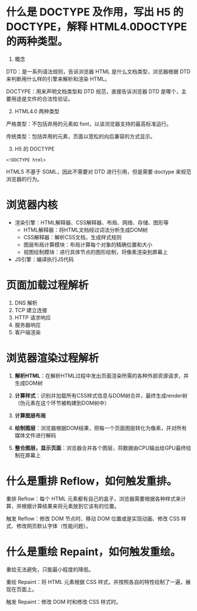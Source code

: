 # 什么是 DOCTYPE 及作用，写出 H5 的 DOCTYPE，解释 HTML4.0DOCTYPE 的两种类型。

1. 概念

DTD：是一系列语法规则，告诉浏览器 HTML 是什么文档类型，浏览器根据 DTD 来判断用什么样的引擎来解析和渲染 HTML。

DOCTYPE：用来声明文档类型和 DTD 规范，直接告诉浏览器 DTD 是哪个，主要用途是文件的合法性验证。

2. HTML4.0 两种类型

严格类型：不包括弃用的元素如 font，以该浏览器支持的最高标准运行。

传统类型：包括弃用的元素，页面以宽松的向后兼容的方式显示。

3. H5 的 DOCTYPE

`<!DOCTYPE html>`

HTML5 不基于 SGML，因此不需要对 DTD 进行引用，但是需要 doctype 来规范浏览器的行为。

# 浏览器内核

* 渲染引擎：HTML解释器、CSS解释器、布局、网络、存储、图形等
  * HTML解释器：将HTML文档经过词法分析生成DOM树
  * CSS解释器：解析CSS文档，生成样式规则
  * 图层布局计算模块：布局计算每个对象的精确位置和大小
  * 视图绘制模块：进行具体节点的图形绘制，将像素渲染到屏幕上
* JS引擎：编译执行JS代码

# 页面加载过程解析

1. DNS 解析
2. TCP 建立连接
3. HTTP 请求响应
4. 服务器响应
5. 客户端渲染

# 浏览器渲染过程解析

1. **解析HTML**：在解析HTML过程中发出页面渲染所需的各种外部资源请求，并生成DOM树

2. **计算样式**：识别并加载所有CSS样式信息与DOM树合并，最终生成render树（伪元素在这个环节被构建到DOM树中）

3. **计算图层布局**

4. **绘制图层**：浏览器根据DOM结果，把每一个页面图层转化为像素，并对所有媒体文件进行解码

5. **整合图层，显示页面**：浏览器合并各个图层，将数据由CPU输出给GPU最终绘制在屏幕上

# 什么是重排 Reflow，如何触发重排。

重排 Reflow：每个 HTML 元素都有自己的盒子，浏览器需要根据各种样式来计算，并根据计算结果来将元素放到它该有的位置。

触发 Reflow：修改 DOM 节点时、移动 DOM 位置或是实现动画、修改 CSS 样式、修改网页默认字体（性能问题）。

# 什么是重绘 Repaint，如何触发重绘。

重绘无法避免，只能最小程度的降低。

重绘 Repaint：将 HTML 元素根据 CSS 样式，并按照各自的特性绘制了一遍，展现在页面上。

触发 Repaint：修改 DOM 时和修改 CSS 样式时。
